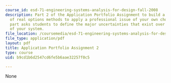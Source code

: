 ```yaml
---
course_id: esd-71-engineering-systems-analysis-for-design-fall-2008
description: Part 2 of the Application Portfolio Assignment to build a suite of applications
  of real options methods to apply a professional issue of your own choosing. This
  part asks students to define the major uncertainties that exist over the life span
  of your system.
file_location: /coursemedia/esd-71-engineering-systems-analysis-for-design-fall-2008/b9cd1b6d2547cd6fe5b6aae32257f0c5_ap_assn2.pdf
file_type: application/pdf
layout: pdf
title: Application Portfolio Assignment 2
type: course
uid: b9cd1b6d2547cd6fe5b6aae32257f0c5

---
```

None
